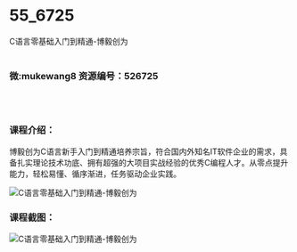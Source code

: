 # 55_6725
C语言零基础入门到精通-博毅创为
<br/></br>
<h3>微:mukewang8 资源编号：526725</h3>
<br/></br>
<h3>课程介绍：</h3>
<p>博毅创为<a title="查看与 C语言 相关的文章" target="_blank">C语言</a>新手入门到精通培养宗旨，符合国内外知名IT软件企业的需求，具备扎实理论技术功底、拥有超强的大项目实战经验的优秀C编程人才。从零点提升能力，轻松易懂、循序渐进，任务驱动企业实践。</p>
<p><img src="https://www.ko996.com/wp-content/uploads/img/2019/08/1-117-300x189.png" alt="C语言零基础入门到精通-博毅创为"></p>
<h3>课程截图：</h3>
<p><img src="https://www.ko996.com/wp-content/uploads/img/2019/08/2-134.png" alt="C语言零基础入门到精通-博毅创为"></p>
